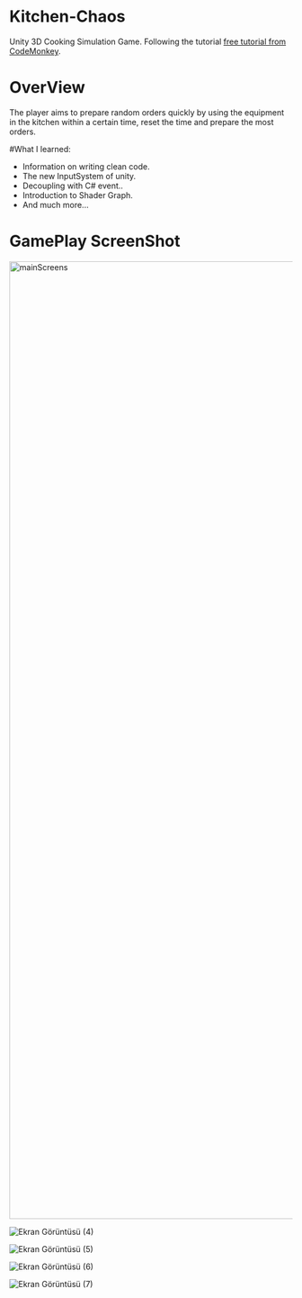 # Kitchen-Chaos
Unity 3D Cooking Simulation Game. Following the tutorial [free tutorial from CodeMonkey](https://unitycodemonkey.com/kitchenchaoscourse.php](https://www.youtube.com/watch?v=AmGSEH7QcDg&list=PLI5KGtDrj4HVInyXdx5N2oYUAb9U7rJ4L&index=4&t=14771s&ab_channel=CodeMonkey)https://www.youtube.com/watch?v=AmGSEH7QcDg&list=PLI5KGtDrj4HVInyXdx5N2oYUAb9U7rJ4L&index=4&t=14771s&ab_channel=CodeMonkey).

# OverView
The player aims to prepare random orders quickly by using the equipment in the kitchen within a certain time, reset the time and prepare the most orders.

#What I learned:
- Information on writing clean code.
- The new InputSystem of unity.
- Decoupling with C# event..
- Introduction to Shader Graph.
- And much more...

# GamePlay ScreenShot
<img width="1701" alt="mainScreens" src="https://github.com/tatakrbyk/Kitchen-Chaos/assets/89932770/098b0ec9-ff8a-46fa-8234-29b37ac9357c">

![Ekran Görüntüsü (4)](https://github.com/tatakrbyk/Kitchen-Chaos/assets/89932770/2a3f9a0a-1666-4cd8-ab3a-36a79675e3fe)

![Ekran Görüntüsü (5)](https://github.com/tatakrbyk/Kitchen-Chaos/assets/89932770/ccc8e5c2-f7e5-4739-a1e2-eae1ce8e0478)

![Ekran Görüntüsü (6)](https://github.com/tatakrbyk/Kitchen-Chaos/assets/89932770/18ad3e32-ccb8-4f4d-b447-0f4e479dd4ad)

![Ekran Görüntüsü (7)](https://github.com/tatakrbyk/Kitchen-Chaos/assets/89932770/0b5bcd79-b7ef-4e63-aa63-9c350a3f4f8f)
